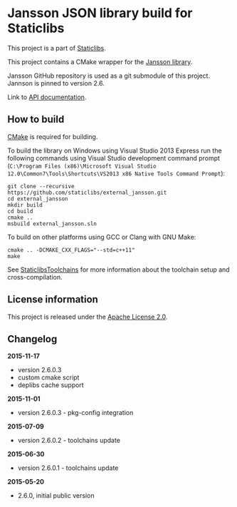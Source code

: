 Jansson JSON library build for Staticlibs
=========================================

This project is a part of [Staticlibs](http://staticlibs.net/).

This project contains a CMake wrapper for the [Jansson library](https://github.com/akheron/jansson). 

Jansson GitHub repository is used as a git submodule of this project. Jannson is pinned to version 2.6.

Link to [API documentation](https://jansson.readthedocs.org/en/2.6/).

How to build
------------

[CMake](http://cmake.org/) is required for building.

To build the library on Windows using Visual Studio 2013 Express run the following commands using
Visual Studio development command prompt 
(`C:\Program Files (x86)\Microsoft Visual Studio 12.0\Common7\Tools\Shortcuts\VS2013 x86 Native Tools Command Prompt`):

    git clone --recursive https://github.com/staticlibs/external_jansson.git
    cd external_jansson
    mkdir build
    cd build
    cmake ..
    msbuild external_jansson.sln

To build on other platforms using GCC or Clang with GNU Make:

    cmake .. -DCMAKE_CXX_FLAGS="--std=c++11"
    make

See [StaticlibsToolchains](https://github.com/staticlibs/wiki/wiki/StaticlibsToolchains) for 
more information about the toolchain setup and cross-compilation.

License information
-------------------

This project is released under the [Apache License 2.0](http://www.apache.org/licenses/LICENSE-2.0).

Changelog
---------

**2015-11-17**

 * version 2.6.0.3
 * custom cmake script
 * deplibs cache support

**2015-11-01**

 * version 2.6.0.3 - pkg-config integration

**2015-07-09**

 * version 2.6.0.2 - toolchains update

**2015-06-30**

 * version 2.6.0.1 - toolchains update

**2015-05-20**

 * 2.6.0, initial public version
